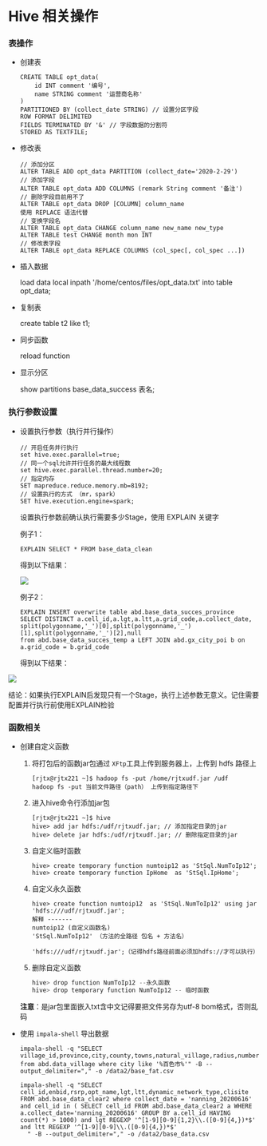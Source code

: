 # Hive 相关操作

### 表操作

- 创建表

  ```
  CREATE TABLE opt_data(
      id INT comment '编号',
      name STRING comment '运营商名称'
  )
  PARTITIONED BY (collect_date STRING) // 设置分区字段
  ROW FORMAT DELIMITED
  FIELDS TERMINATED BY '&' // 字段数据的分割符
  STORED AS TEXTFILE;
  ```

- 修改表

  ```
  // 添加分区
  ALTER TABLE ADD opt_data PARTITION (collect_date='2020-2-29')
  // 添加字段
  ALTER TABLE opt_data ADD COLUMNS (remark String comment '备注')
  // 删除字段目前用不了
  ALTER TABLE opt_data DROP [COLUMN] column_name 
  使用 REPLACE 语法代替
  // 变换字段名
  ALTER TABLE opt_data CHANGE column_name new_name new_type 
  ALTER TABLE test CHANGE month mon INT 
  // 修改表字段
  ALTER TABLE opt_data REPLACE COLUMNS (col_spec[, col_spec ...])
  ```

- 插入数据

  load data local inpath '/home/centos/files/opt_data.txt' into table opt_data;

- 复制表

  create table t2 like t1;

- 同步函数

  reload function

- 显示分区

  show partitions base_data_success 表名;

### 执行参数设置

- 设置执行参数（执行并行操作）

  ```
  // 开启任务并行执行
  set hive.exec.parallel=true;
  // 同一个sql允许并行任务的最大线程数
  set hive.exec.parallel.thread.number=20;
  // 指定内存
  SET mapreduce.reduce.memory.mb=8192;
  // 设置执行的方式 （mr，spark）
  SET hive.execution.engine=spark;
  ```

  设置执行参数前确认执行需要多少Stage，使用 EXPLAIN 关键字

  例子1：

  ```
  EXPLAIN SELECT * FROM base_data_clean
  ```

  得到以下结果：

  ![](https://img.mupaie.com/1583391711937-191dd0c7-96c6-4cf7-9537-625055127f6e.png)

  例子2：

  ```
  EXPLAIN INSERT overwrite table abd.base_data_succes_province
  SELECT DISTINCT a.cell_id,a.lgt,a.ltt,a.grid_code,a.collect_date,
  split(polygonname,'_')[0],split(polygonname,'_')[1],split(polygonname,'_')[2],null
  from abd.base_data_succes_temp a LEFT JOIN abd.gx_city_poi b on a.grid_code = b.grid_code
  ```

  得到以下结果：

![](https://img.mupaie.com/1583392009911-7ffd3039-eb49-43e6-99ae-90e530f721b9.png)

​		结论：如果执行EXPLAIN后发现只有一个Stage，执行上述参数无意义。记住需要配置并行执行前使用EXPLAIN检验

### 函数相关

* 创建自定义函数

  1. 将打包后的函数jar包通过 `XFtp`工具上传到服务器上，上传到 hdfs 路径上

     ```shell
     [rjtx@rjtx221 ~]$ hadoop fs -put /home/rjtxudf.jar /udf
     hadoop fs -put 当前文件路径（path） 上传到指定路径下
     ```

  2. 进入hive命令行添加jar包

     ```shell
     [rjtx@rjtx221 ~]$ hive
     hive> add jar hdfs:/udf/rjtxudf.jar; // 添加指定目录的jar
     hive> delete jar hdfs:/udf/rjtxudf.jar; // 删除指定目录的jar
     ```

  3. 自定义临时函数

     ```shell
     hive> create temporary function numtoip12 as 'StSql.NumToIp12';
     hive> create temporary function IpHome  as 'StSql.IpHome';
     
     ```
  
  4. 自定义永久函数
  
     ```
     hive> create function numtoip12  as 'StSql.NumToIp12' using jar 'hdfs:///udf/rjtxudf.jar';
     解释 -------
     numtoip12 (自定义函数名)  
     'StSql.NumToIp12' （方法的全路径 包名 + 方法名）
      'hdfs:///udf/rjtxudf.jar';（记得hdfs路径前面必须加hdfs://才可以执行）
     ```
  
  5. 删除自定义函数
  
      ```java
      hive> drop function NumToIp12 --永久函数
      hive> drop temporary function NumToIp12 -- 临时函数
      ```
  
    **注意**：是jar包里面嵌入txt含中文记得要把文件另存为utf-8 bom格式，否则乱码

* 使用 `impala-shell` 导出数据

  ```
  impala-shell -q "SELECT village_id,province,city,county,towns,natural_village,radius,number,lgt,ltt,lonlat from abd.data_village where city like '%百色市%'" -B --output_delimiter="," -o /data2/base_fat.csv
    
  impala-shell -q "SELECT cell_id,enbid,rsrp,opt_name,lgt,ltt,dynamic_network_type,clisite FROM abd.base_data_clear2 where collect_date = 'nanning_20200616' and cell_id in ( SELECT cell_id FROM abd.base_data_clear2 a WHERE a.collect_date='nanning_20200616' GROUP BY a.cell_id HAVING count(*) > 1000) and lgt REGEXP '^[1-9][0-9]{1,2}\\.([0-9]{4,})*$' and ltt REGEXP '^[1-9][0-9]\\.([0-9]{4,})*$'
    " -B --output_delimiter="," -o /data2/base_data.csv
  ```

  

  

  




